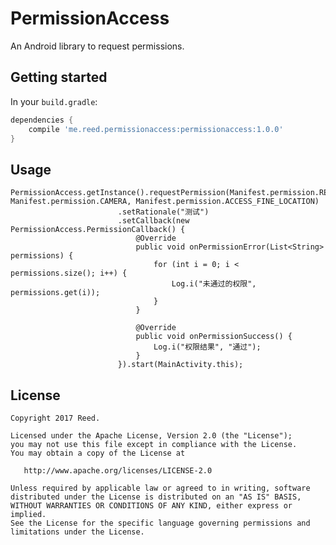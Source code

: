 # PermissionAccess
An Android library to request permissions.

## Getting started

In your `build.gradle`:

```groovy
dependencies {
    compile 'me.reed.permissionaccess:permissionaccess:1.0.0'
}
```

## Usage

```
PermissionAccess.getInstance().requestPermission(Manifest.permission.READ_EXTERNAL_STORAGE, Manifest.permission.CAMERA, Manifest.permission.ACCESS_FINE_LOCATION)
                        .setRationale("测试")
                        .setCallback(new PermissionAccess.PermissionCallback() {
                            @Override
                            public void onPermissionError(List<String> permissions) {
                                for (int i = 0; i < permissions.size(); i++) {
                                    Log.i("未通过的权限", permissions.get(i));
                                }
                            }

                            @Override
                            public void onPermissionSuccess() {
                                Log.i("权限结果", "通过");
                            }
                        }).start(MainActivity.this);
```

License
-------

    Copyright 2017 Reed.

    Licensed under the Apache License, Version 2.0 (the "License");
    you may not use this file except in compliance with the License.
    You may obtain a copy of the License at

       http://www.apache.org/licenses/LICENSE-2.0

    Unless required by applicable law or agreed to in writing, software
    distributed under the License is distributed on an "AS IS" BASIS,
    WITHOUT WARRANTIES OR CONDITIONS OF ANY KIND, either express or implied.
    See the License for the specific language governing permissions and
    limitations under the License.
